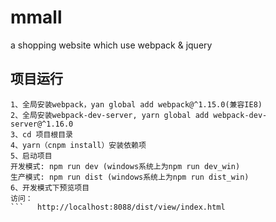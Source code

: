 # mmall
a shopping website which use webpack &amp; jquery

## 项目运行   
```  
1、全局安装webpack，yan global add webpack@^1.15.0(兼容IE8)
2、全局安装webpack-dev-server, yarn global add webpack-dev-server@^1.16.0
3、cd 项目根目录  
4、yarn（cnpm install）安装依赖项  
5、启动项目
开发模式: npm run dev (windows系统上为npm run dev_win)
生产模式: npm run dist (windows系统上为npm run dist_win)  
6、开发模式下预览项目  
访问： 
```   http://localhost:8088/dist/view/index.html
